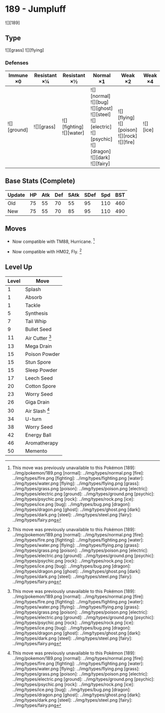 # 189 - Jumpluff
![][189]

## Type

![][grass]  ![][flying]

### Defenses

Immune ×0       | Resistant ×¼   | Resistant ×½                    | Normal ×1                                                                                                                          | Weak ×2                                                  | Weak ×4
---             | ---            | ---                             | ---                                                                                                                                | ---                                                      | ---
![][ground]<br> | ![][grass]<br> | ![][fighting]<br>![][water]<br> | ![][normal]<br>![][bug]<br>![][ghost]<br>![][steel]<br>![][electric]<br>![][psychic]<br>![][dragon]<br>![][dark]<br>![][fairy]<br> | ![][flying]<br>![][poison]<br>![][rock]<br>![][fire]<br> | ![][ice]<br>

## Base Stats (Complete)

Update | HP  | Atk | Def | SAtk | SDef | Spd | BST
---    | --- | --- | --- | ---  | ---  | --- | ---
Old    | 75  | 55  | 70  | 55   | 95   | 110 | 460
New    | 75  | 55  | 70  | 85   | 95   | 110 | 490

## Moves

 - Now compatible with TM88, Hurricane. [^1]

 - Now compatible with HM02, Fly. [^1]

## Level Up

Level | Move
---   | ---
1     | Splash
1     | Absorb
1     | Tackle
5     | Synthesis
7     | Tail Whip
9     | Bullet Seed
11    | Air Cutter [^1]
13    | Mega Drain
15    | Poison Powder
15    | Stun Spore
15    | Sleep Powder
17    | Leech Seed
20    | Cotton Spore
23    | Worry Seed
26    | Giga Drain
30    | Air Slash [^1]
34    | U-turn
38    | Worry Seed
42    | Energy Ball
46    | Aromatherapy
50    | Memento

[^1]: This move was previously unavailable to this Pokémon
[189]: ../img/pokemon/189.png
[normal]: ../img/types/normal.png
[fire]: ../img/types/fire.png
[fighting]: ../img/types/fighting.png
[water]: ../img/types/water.png
[flying]: ../img/types/flying.png
[grass]: ../img/types/grass.png
[poison]: ../img/types/poison.png
[electric]: ../img/types/electric.png
[ground]: ../img/types/ground.png
[psychic]: ../img/types/psychic.png
[rock]: ../img/types/rock.png
[ice]: ../img/types/ice.png
[bug]: ../img/types/bug.png
[dragon]: ../img/types/dragon.png
[ghost]: ../img/types/ghost.png
[dark]: ../img/types/dark.png
[steel]: ../img/types/steel.png
[fairy]: ../img/types/fairy.png
